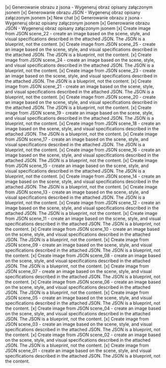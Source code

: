 [x] Generowanie obrazu z jsona - Wygeneruj obraz opisany załączonym jsonem
[x] Generowanie obrazu JSON - Wygeneruj obraz opisany załączonym jsonem
[x] New chat
[x] Generowanie obrazu z jsona - Wygeneruj obraz opisany załączonym jsonem
[x] Generowanie obrazu JSON - Wygeneruj obraz opisany załączonym jsonem
[x] Create image from JSON scene_22 - create an image based on the scene, style, and visual specifications described in the attached JSON. The JSON is a blueprint, not the content.
[x] Create image from JSON scene_25 - create an image based on the scene, style, and visual specifications described in the attached JSON. The JSON is a blueprint, not the content.
[x] Create image from JSON scene_24 - create an image based on the scene, style, and visual specifications described in the attached JSON. The JSON is a blueprint, not the content.
[x] Create image from JSON scene_23 - create an image based on the scene, style, and visual specifications described in the attached JSON. The JSON is a blueprint, not the content.
[x] Create image from JSON scene_21 - create an image based on the scene, style, and visual specifications described in the attached JSON. The JSON is a blueprint, not the content.
[x] Create image from JSON scene_20 - create an image based on the scene, style, and visual specifications described in the attached JSON. The JSON is a blueprint, not the content.
[x] Create image from JSON scene_19 - create an image based on the scene, style, and visual specifications described in the attached JSON. The JSON is a blueprint, not the content.
[x] Create image from JSON scene_18 - create an image based on the scene, style, and visual specifications described in the attached JSON. The JSON is a blueprint, not the content.
[x] Create image from JSON scene_17 - create an image based on the scene, style, and visual specifications described in the attached JSON. The JSON is a blueprint, not the content.
[x] Create image from JSON scene_16 - create an image based on the scene, style, and visual specifications described in the attached JSON. The JSON is a blueprint, not the content.
[x] Create image from JSON scene_15 - create an image based on the scene, style, and visual specifications described in the attached JSON. The JSON is a blueprint, not the content.
[x] Create image from JSON scene_14 - create an image based on the scene, style, and visual specifications described in the attached JSON. The JSON is a blueprint, not the content.
[x] Create image from JSON scene_13 - create an image based on the scene, style, and visual specifications described in the attached JSON. The JSON is a blueprint, not the content.
[x] Create image from JSON scene_12 - create an image based on the scene, style, and visual specifications described in the attached JSON. The JSON is a blueprint, not the content.
[x] Create image from JSON scene_11 - create an image based on the scene, style, and visual specifications described in the attached JSON. The JSON is a blueprint, not the content.
[x] Create image from JSON scene_10 - create an image based on the scene, style, and visual specifications described in the attached JSON. The JSON is a blueprint, not the content.
[x] Create image from JSON scene_09 - create an image based on the scene, style, and visual specifications described in the attached JSON. The JSON is a blueprint, not the content.
[x] Create image from JSON scene_08 - create an image based on the scene, style, and visual specifications described in the attached JSON. The JSON is a blueprint, not the content.
[x] Create image from JSON scene_07 - create an image based on the scene, style, and visual specifications described in the attached JSON. The JSON is a blueprint, not the content.
[x] Create image from JSON scene_06 - create an image based on the scene, style, and visual specifications described in the attached JSON. The JSON is a blueprint, not the content.
[x] Create image from JSON scene_05 - create an image based on the scene, style, and visual specifications described in the attached JSON. The JSON is a blueprint, not the content.
[x] Create image from JSON scene_04 - create an image based on the scene, style, and visual specifications described in the attached JSON. The JSON is a blueprint, not the content.
[x] Create image from JSON scene_03 - create an image based on the scene, style, and visual specifications described in the attached JSON. The JSON is a blueprint, not the content.
[x] Create image from JSON scene_02 - create an image based on the scene, style, and visual specifications described in the attached JSON. The JSON is a blueprint, not the content.
[x] Create image from JSON scene_01 - create an image based on the scene, style, and visual specifications described in the attached JSON. The JSON is a blueprint, not the content.